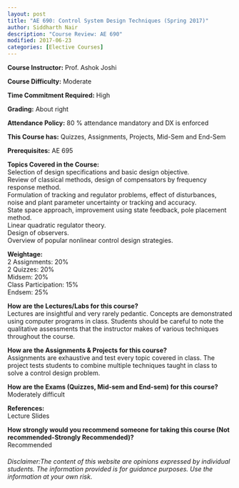 ```yaml
---
layout: post
title: "AE 690: Control System Design Techniques (Spring 2017)"
author: Siddharth Nair
description: "Course Review: AE 690"
modified: 2017-06-23
categories: [Elective Courses]
---
```


**Course Instructor:** Prof. Ashok Joshi

**Course Difficulty:** Moderate

**Time Commitment Required:** High

**Grading:** About right

**Attendance Policy:** 80 % attendance mandatory and DX is enforced

**This Course has:** Quizzes, Assignments, Projects, Mid-Sem and End-Sem

**Prerequisites:** AE 695

**Topics Covered in the Course:**  
Selection of design specifications and basic design objective.  
Review of classical methods, design of compensators by frequency response method.  
Formulation of tracking and regulator problems, effect of disturbances, noise and plant parameter uncertainty or tracking and accuracy.  
State space approach, improvement using state feedback, pole placement method.  
Linear quadratic regulator theory.  
Design of observers.  
Overview of popular nonlinear control design strategies.

**Weightage:**  
2 Assignments: 20%  
2 Quizzes: 20%  
Midsem: 20%  
Class Participation: 15%  
Endsem: 25%  

**How are the Lectures/Labs for this course?**  
Lectures are insightful and very rarely pedantic. Concepts are demonstrated using computer programs in class. Students should be careful to note the qualitative assessments that the instructor makes of various techniques throughout the course.

**How are the Assignments & Projects for this course?**  
Assignments are exhaustive and test every topic covered in class. 
The project tests students to combine multiple techniques taught in class to solve a control design problem.

**How are the Exams (Quizzes, Mid-sem and End-sem) for this course?**  
Moderately difficult

**References:**  
Lecture Slides

**How strongly would you recommend someone for taking this course (Not recommended-Strongly Recommended)?**  
Recommended

###### Disclaimer:The content of this website are opinions expressed by individual students. The information provided is for guidance purposes. Use the information at your own risk. 
